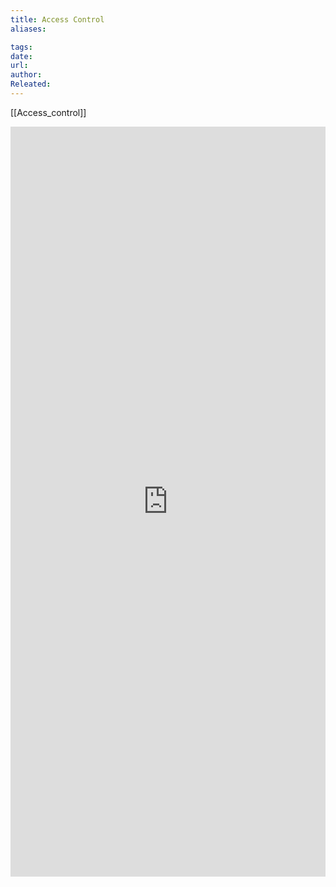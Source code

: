 ```yaml
---
title: Access Control 
aliases:

tags: 
date: 
url: 
author: 
Releated:
---
```


[[Access_control]]
<iFrame src="https://drive.google.com/file/d/1P605PO773Ji9ow7LANb_gpoCWyqh_jF-/preview" width="100%" height="1200px" name="the-iFrame" frameborder="0"></iFrame><br>